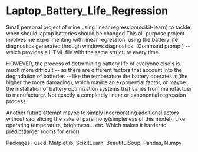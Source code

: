 # Laptop_Battery_Life_Regression
Small personal project of mine using linear regression(scikit-learn) to tackle when should laptop batteries should be changed 
This all-purpose project involves me experimenting with linear regression, using the battery life diagnostics generated through windows diagnostics. (Command prompt) -- which provides a HTML file with the same structure every time.

HOWEVER, the process of determining battery life of everyone else's is much more difficult -- as there are different factors that account into the degradation of batteries -- like the temperature the battery operates at(the higher the more damaging), which maybe an exponential factor, or maybe the installation of battery optimization systems that varies from manufactuer to manufacturer.
Not exactly a completely linear or exponential regression process.

Another future attempt maybe to simply incorporating additional actors without sacraficing the sake of parsimony(simpleness of this model). Like operating temperature, brightness... etc. Which makes it harder to predict(larger rooms for error)

Packages I used:
Matplotlib, ScikitLearn, BeautifulSoup, Pandas, Numpy

